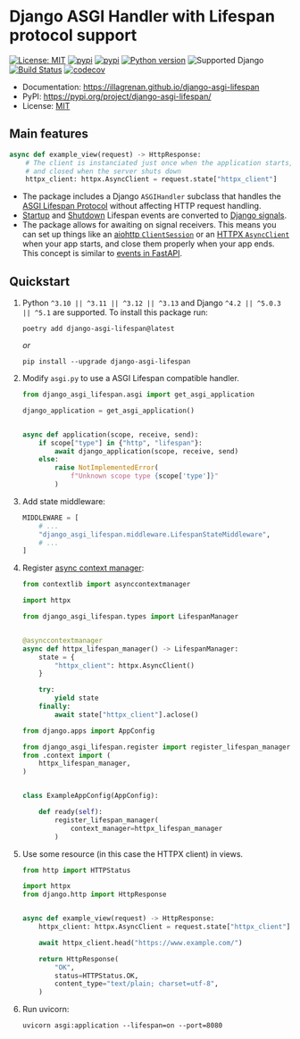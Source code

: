 <h1>Django ASGI Handler with Lifespan protocol support</h1>

[![License: MIT](https://img.shields.io/badge/license-MIT-green.svg)](https://opensource.org/licenses/MIT)
[![pypi](https://img.shields.io/badge/code%20style-The%20Ruff%20Formatter-000000.svg)](https://docs.astral.sh/ruff/formatter/)
[![pypi](https://img.shields.io/pypi/v/django-asgi-lifespan.svg)](https://pypi.org/project/django-asgi-lifespan/)
[![Python version](https://img.shields.io/pypi/pyversions/django-asgi-lifespan.svg?logo=python&logoColor=white&label=python)](https://pypi.org/project/django-asgi-lifespan/)
![Supported Django](https://img.shields.io/badge/django%20versions-%5E4.2%20||%20%5E5.0.3-blue.svg?logo=django&logoColor=white)
<br>
[![Build Status](https://github.com/illagrenan/django-asgi-lifespan/actions/workflows/development.yml/badge.svg)](https://github.com/illagrenan/django-asgi-lifespan/actions/workflows/development.yml)
[![codecov](https://codecov.io/gh/illagrenan/django-asgi-lifespan/branch/main/graphs/badge.svg)](https://codecov.io/github/illagrenan/django-asgi-lifespan)

* Documentation: <https://illagrenan.github.io/django-asgi-lifespan>
* PyPI: <https://pypi.org/project/django-asgi-lifespan/>
* License: [MIT](https://choosealicense.com/licenses/mit/)

## Main features

``` py hl_lines="4"  linenums="1"
async def example_view(request) -> HttpResponse:
    # The client is instanciated just once when the application starts,
    # and closed when the server shuts down
    httpx_client: httpx.AsyncClient = request.state["httpx_client"]
```

* The package includes a Django `ASGIHandler` subclass that handles the [ASGI Lifespan Protocol](https://asgi.readthedocs.io/en/latest/specs/lifespan.html) without affecting HTTP request handling.
* [Startup](https://asgi.readthedocs.io/en/latest/specs/lifespan.html#startup-receive-event)
  and [Shutdown](https://asgi.readthedocs.io/en/latest/specs/lifespan.html#shutdown-receive-event) Lifespan events are
  converted to [Django signals](https://docs.djangoproject.com/en/4.0/topics/signals/).
* The package allows for awaiting on signal receivers. This means you can set up things like an [aiohttp `ClientSession`](https://docs.aiohttp.org/en/stable/client_reference.html) or an [HTTPX `AsyncClient`](https://www.python-httpx.org/async/) when your app starts, and close them properly when your app ends. This concept is similar to [events in FastAPI](https://fastapi.tiangolo.com/advanced/events/).

## Quickstart

1. Python `^3.10 || ^3.11 || ^3.12 || ^3.13` and Django `^4.2 || ^5.0.3 || ^5.1` are supported. To install this package run:
    ```console linenums="0"
    poetry add django-asgi-lifespan@latest
    ```

    _or_

    ```console linenums="0"
    pip install --upgrade django-asgi-lifespan
    ```

2. Modify `asgi.py` to use a ASGI Lifespan compatible handler.

    ``` py title="asgi.py"
    from django_asgi_lifespan.asgi import get_asgi_application

    django_application = get_asgi_application()


    async def application(scope, receive, send):
        if scope["type"] in {"http", "lifespan"}:
            await django_application(scope, receive, send)
        else:
            raise NotImplementedError(
                f"Unknown scope type {scope['type']}"
            )
    ```

3. Add state middleware:

    ``` python hl_lines="3"
    MIDDLEWARE = [
        # ...
        "django_asgi_lifespan.middleware.LifespanStateMiddleware",
        # ...
    ]
    ```
4. Register [async context manager](https://docs.python.org/3/reference/datamodel.html#async-context-managers):

    ``` py hl_lines="8-17" title="context.py"
    from contextlib import asynccontextmanager

    import httpx

    from django_asgi_lifespan.types import LifespanManager


    @asynccontextmanager
    async def httpx_lifespan_manager() -> LifespanManager:
        state = {
            "httpx_client": httpx.AsyncClient()
        }

        try:
            yield state
        finally:
            await state["httpx_client"].aclose()
    ```

    ``` py hl_lines="12-14" title="apps.py"
    from django.apps import AppConfig

    from django_asgi_lifespan.register import register_lifespan_manager
    from .context import (
        httpx_lifespan_manager,
    )


    class ExampleAppConfig(AppConfig):

        def ready(self):
            register_lifespan_manager(
                context_manager=httpx_lifespan_manager
            )
    ```

5. Use some resource (in this case the HTTPX client) in views.

    ``` py hl_lines="8" title="views.py"
    from http import HTTPStatus

    import httpx
    from django.http import HttpResponse


    async def example_view(request) -> HttpResponse:
        httpx_client: httpx.AsyncClient = request.state["httpx_client"]

        await httpx_client.head("https://www.example.com/")

        return HttpResponse(
            "OK",
            status=HTTPStatus.OK,
            content_type="text/plain; charset=utf-8",
        )
    ```

6. Run uvicorn:

    ```console
    uvicorn asgi:application --lifespan=on --port=8080
    ```
